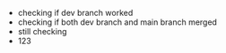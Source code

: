 * checking if dev branch worked
* checking if both dev branch and main branch merged
* still checking 
* 123
